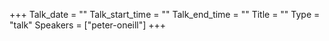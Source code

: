 +++
Talk_date = ""
Talk_start_time = ""
Talk_end_time = ""
Title = ""
Type = "talk"
Speakers = ["peter-oneill"]
+++


